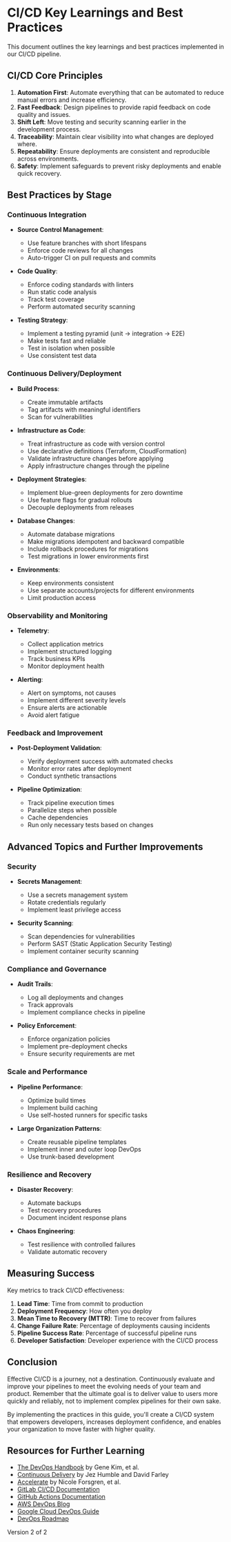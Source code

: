 # CI/CD Key Learnings and Best Practices

This document outlines the key learnings and best practices implemented in our CI/CD pipeline.

## CI/CD Core Principles

1. **Automation First**: Automate everything that can be automated to reduce manual errors and increase efficiency.
2. **Fast Feedback**: Design pipelines to provide rapid feedback on code quality and issues.
3. **Shift Left**: Move testing and security scanning earlier in the development process.
4. **Traceability**: Maintain clear visibility into what changes are deployed where.
5. **Repeatability**: Ensure deployments are consistent and reproducible across environments.
6. **Safety**: Implement safeguards to prevent risky deployments and enable quick recovery.

## Best Practices by Stage

### Continuous Integration

- **Source Control Management**:
  - Use feature branches with short lifespans
  - Enforce code reviews for all changes
  - Auto-trigger CI on pull requests and commits

- **Code Quality**:
  - Enforce coding standards with linters
  - Run static code analysis
  - Track test coverage
  - Perform automated security scanning

- **Testing Strategy**:
  - Implement a testing pyramid (unit -> integration -> E2E)
  - Make tests fast and reliable
  - Test in isolation when possible
  - Use consistent test data

### Continuous Delivery/Deployment

- **Build Process**:
  - Create immutable artifacts
  - Tag artifacts with meaningful identifiers
  - Scan for vulnerabilities

- **Infrastructure as Code**:
  - Treat infrastructure as code with version control
  - Use declarative definitions (Terraform, CloudFormation)
  - Validate infrastructure changes before applying
  - Apply infrastructure changes through the pipeline

- **Deployment Strategies**:
  - Implement blue-green deployments for zero downtime
  - Use feature flags for gradual rollouts
  - Decouple deployments from releases

- **Database Changes**:
  - Automate database migrations
  - Make migrations idempotent and backward compatible
  - Include rollback procedures for migrations
  - Test migrations in lower environments first

- **Environments**:
  - Keep environments consistent
  - Use separate accounts/projects for different environments
  - Limit production access

### Observability and Monitoring

- **Telemetry**:
  - Collect application metrics
  - Implement structured logging
  - Track business KPIs
  - Monitor deployment health

- **Alerting**:
  - Alert on symptoms, not causes
  - Implement different severity levels
  - Ensure alerts are actionable
  - Avoid alert fatigue

### Feedback and Improvement

- **Post-Deployment Validation**:
  - Verify deployment success with automated checks
  - Monitor error rates after deployment
  - Conduct synthetic transactions

- **Pipeline Optimization**:
  - Track pipeline execution times
  - Parallelize steps when possible
  - Cache dependencies
  - Run only necessary tests based on changes

## Advanced Topics and Further Improvements

### Security

- **Secrets Management**:
  - Use a secrets management system
  - Rotate credentials regularly
  - Implement least privilege access

- **Security Scanning**:
  - Scan dependencies for vulnerabilities
  - Perform SAST (Static Application Security Testing)
  - Implement container security scanning

### Compliance and Governance

- **Audit Trails**:
  - Log all deployments and changes
  - Track approvals
  - Implement compliance checks in pipeline

- **Policy Enforcement**:
  - Enforce organization policies
  - Implement pre-deployment checks
  - Ensure security requirements are met

### Scale and Performance

- **Pipeline Performance**:
  - Optimize build times
  - Implement build caching
  - Use self-hosted runners for specific tasks

- **Large Organization Patterns**:
  - Create reusable pipeline templates
  - Implement inner and outer loop DevOps
  - Use trunk-based development

### Resilience and Recovery

- **Disaster Recovery**:
  - Automate backups
  - Test recovery procedures
  - Document incident response plans

- **Chaos Engineering**:
  - Test resilience with controlled failures
  - Validate automatic recovery

## Measuring Success

Key metrics to track CI/CD effectiveness:

1. **Lead Time**: Time from commit to production
2. **Deployment Frequency**: How often you deploy
3. **Mean Time to Recovery (MTTR)**: Time to recover from failures
4. **Change Failure Rate**: Percentage of deployments causing incidents
5. **Pipeline Success Rate**: Percentage of successful pipeline runs
6. **Developer Satisfaction**: Developer experience with the CI/CD process

## Conclusion

Effective CI/CD is a journey, not a destination. Continuously evaluate and improve your pipelines to meet the evolving needs of your team and product. Remember that the ultimate goal is to deliver value to users more quickly and reliably, not to implement complex pipelines for their own sake.

By implementing the practices in this guide, you'll create a CI/CD system that empowers developers, increases deployment confidence, and enables your organization to move faster with higher quality.

## Resources for Further Learning

- [The DevOps Handbook](https://itrevolution.com/product/the-devops-handbook/) by Gene Kim, et al.
- [Continuous Delivery](https://continuousdelivery.com/) by Jez Humble and David Farley
- [Accelerate](https://itrevolution.com/product/accelerate/) by Nicole Forsgren, et al.
- [GitLab CI/CD Documentation](https://docs.gitlab.com/ee/ci/)
- [GitHub Actions Documentation](https://docs.github.com/en/actions)
- [AWS DevOps Blog](https://aws.amazon.com/blogs/devops/)
- [Google Cloud DevOps Guide](https://cloud.google.com/devops)
- [DevOps Roadmap](https://roadmap.sh/devops)

Version 2 of 2